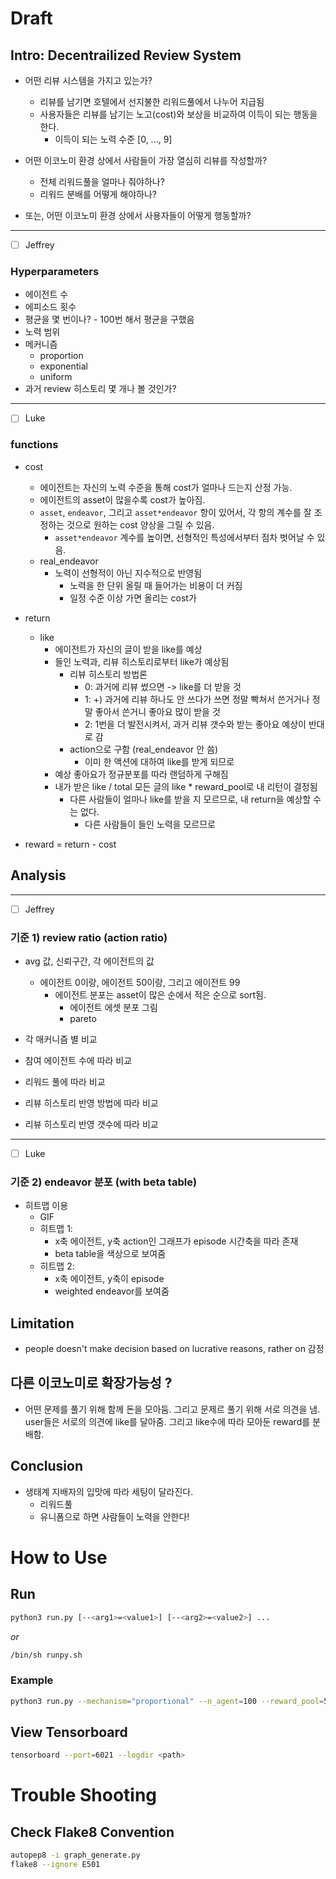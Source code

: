 # Draft

## Intro: Decentrailized Review System
* 어떤 리뷰 시스템을 가지고 있는가?
  * 리뷰를 남기면 호텔에서 선지불한 리워드풀에서 나누어 지급됨
  * 사용자들은 리뷰를 남기는 노고(cost)와 보상을 비교하여 이득이 되는 행동을 한다.
    * 이득이 되는 노력 수준 [0, ..., 9]

* 어떤 이코노미 환경 상에서 사람들이 가장 열심히 리뷰를 작성할까?
  * 전체 리워드풀을 얼마나 줘야하나?
  * 리워드 분배를 어떻게 해야하나?
* 또는, 어떤 이코노미 환경 상에서 사용자들이 어떻게 행동할까?

---

- [ ] Jeffrey
### Hyperparameters
* 에이전트 수
* 에피소드 횟수
* 평균을 몇 번이나? - 100번 해서 평균을 구했음
* 노력 범위
* 메커니즘
  * proportion
  * exponential
  * uniform
* 과거 review 히스토리 몇 개나 볼 것인가?

---

- [ ] Luke
### functions
* cost
  * 에이전트는 자신의 노력 수준을 통해 cost가 얼마나 드는지 산정 가능.
  * 에이전트의 asset이 많을수록 cost가 높아짐.
  * ```asset```, ```endeavor```, 그리고 ```asset*endeavor``` 항이 있어서, 각 항의 계수를 잘 조정하는 것으로 원하는 cost 양상을 그릴 수 있음.
    * ```asset*endeavor``` 계수를 높이면, 선형적인 특성에서부터 점차 벗어날 수 있음.
  * real_endeavor
    * 노력이 선형적이 아닌 지수적으로 반영됨
      * 노력을 한 단위 올릴 때 들어가는 비용이 더 커짐
      * 일정 수준 이상 가면 올리는 cost가 

* return
  * like
    * 에이전트가 자신의 글이 받을 like를 예상
    * 들인 노력과, 리뷰 히스토리로부터 like가 예상됨
      * 리뷰 히스토리 방법론
        * 0: 과거에 리뷰 썼으면 -> like를 더 받을 것
        * 1: +) 과거에 리뷰 하나도 안 쓰다가 쓰면 정말 빡쳐서 쓴거거나 정말 좋아서 쓴거니 좋아요 많이 받을 것
        * 2: 1번을 더 발전시켜서, 과거 리뷰 갯수와 받는 좋아요 예상이 반대로 감
      * action으로 구함 (real_endeavor 안 씀)
        * 이미 한 액션에 대하여 like를 받게 되므로
    * 예상 좋아요가 정규분포를 따라 랜덤하게 구해짐
    * 내가 받은 like / total 모든 글의 like * reward_pool로 내 리턴이 결정됨
      * 다른 사람들이 얼마나 like를 받을 지 모르므로, 내 return을 예상할 수는 없다.
        * 다른 사람들이 들인 노력을 모르므로

* reward = return - cost


## Analysis

---

- [ ] Jeffrey
### 기준 1) review ratio (action ratio)
* avg 값, 신뢰구간, 각 에이전트의 값
  * 에이전트 0이랑, 에이전트 50이랑, 그리고 에이전트 99
    * 에이전트 분포는 asset이 많은 순에서 적은 순으로 sort됨.
      * 에이전트 에셋 분포 그림
      * pareto

* 각 매커니즘 별 비교
* 참여 에이전트 수에 따라 비교
* 리워드 풀에 따라 비교
* 리뷰 히스토리 반영 방법에 따라 비교
* 리뷰 히스토리 반영 갯수에 따라 비교

---

- [ ] Luke
### 기준 2) endeavor 분포 (with beta table)
* 히트맵 이용
  * GIF
  * 히트맵 1:
    * x축 에이전트, y축 action인 그래프가 episode 시간축을 따라 존재
    * beta table을 색상으로 보여줌
  * 히트맵 2:
    * x축 에이전트, y축이 episode
    * weighted endeavor를 보여줌

## Limitation
* people doesn't make decision based on lucrative reasons, rather on 감정

## 다른 이코노미로 확장가능성 ? 
* 어떤 문제를 풀기 위해 함께 돈을 모아둠. 그리고 문제르 풀기 위해 서로 의견을 냄. user들은 서로의 의견에 like를 달아줌.
그리고 like수에 따라 모아둔 reward를 분배함.

## Conclusion
* 생태계 지배자의 입맛에 따라 세팅이 달라진다.
  * 리워드풀
  * 유니폼으로 하면 사람들이 노력을 안한다!


# How to Use

## Run
```bash
python3 run.py [--<arg1>=<value1>] [--<arg2>=<value2>] ...
```
*or*
```bash
/bin/sh runpy.sh
```

### Example
```bash
python3 run.py --mechanism="proportional" --n_agent=100 --reward_pool=500 --review_history=False --window=5
```

## View Tensorboard
```bash
tensorboard --port=6021 --logdir <path>
```

# Trouble Shooting

## Check Flake8 Convention
```bash
autopep8 -i graph_generate.py
flake8 --ignore E501
```
